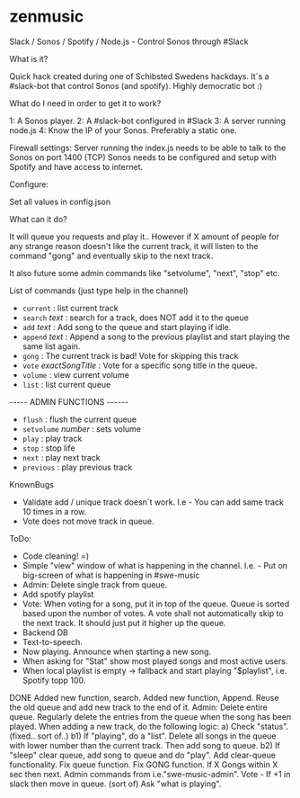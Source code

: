 # zenmusic
Slack / Sonos / Spotify / Node.js - Control Sonos through #Slack

What is it?

Quick hack created during one of Schibsted Swedens hackdays.
It´s a #slack-bot that control Sonos (and spotify). Highly democratic bot :)

What do I need in order to get it to work?

1: A Sonos player.
2: A #slack-bot configured in #Slack
3: A server running node.js
4: Know the IP of your Sonos. Preferably a static one.

Firewall settings:
Server running the index.js needs to be able to talk to the Sonos on port 1400 (TCP)
Sonos needs to be configured and setup with Spotify and have access to internet.

Configure:

Set all values in config.json

What can it do?

It will queue you requests and play it..  However if X amount of people for any strange reason doesn't like the current track, it will listen to the command "gong" and eventually skip to the next track.

It also future some admin commands like "setvolume", "next", "stop" etc.

List of commands (just type help in the channel)
    
* `current` : list current track
* `search` _text_ : search for a track, does NOT add it to the queue
* `add` _text_ : Add song to the queue and start playing if idle.
* `append` _text_ : Append a song to the previous playlist and start playing the same list again.
* `gong` : The current track is bad! Vote for skipping this track
* `vote` _exactSongTitle_ : Vote for a specific song title in the queue.
* `volume` : view current volume
* `list` : list current queue

----- ADMIN FUNCTIONS ------

* `flush` : flush the current queue
* `setvolume` _number_ : sets volume
* `play` : play track
* `stop` : stop life
* `next` : play next track
* `previous` : play previous track
    
 
KnownBugs
* Validate add / unique track doesn´t work. I.e - You can add same track 10 times in a row.
* Vote does not move track in queue.
 
ToDo:

* Code cleaning! =)
* Simple "view" window of what is happening in the channel. I.e. - Put on big-screen of what is happening in #swe-music
* Admin: Delete single track from queue.
* Add spotify playlist
* Vote: When voting for a song, put it in top of the queue. Queue is sorted based upon the number of votes.
   A vote shall not automatically skip to the next track. It should just put it higher up the queue.
* Backend DB
* Text-to-speech. 
* Now playing. Announce when starting a new song.
* When asking for "Stat" show most played songs and most active users.
* When local playlist is empty -> fallback and start playing "$playlist", i.e. Spotify topp 100.

DONE
Added new function, search.
Added new function, Append. Reuse the old queue and add new track to the end of it.
Admin: Delete entire queue.
 Regularly delete the entries from the queue when the song has been played.
   When adding a new track, do the following logic:
        a) Check "status".
     (fixed.. sort of..)   b1) If "playing", do a "list". Delete all songs in the queue with lower number than the current track. Then add song to queue.
        b2) If "sleep" clear queue, add song to queue and do "play".
Add clear-queue functionality.
Fix queue function.
Fix GONG function. If X Gongs within X sec then next.
Admin commands from i.e."swe-music-admin".
Vote - If +1 in slack then move in queue. (sort of)
Ask "what is playing".

